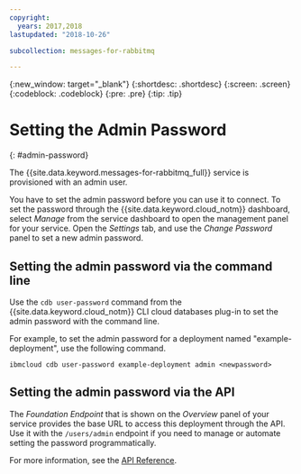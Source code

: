```yaml
---
copyright:
  years: 2017,2018
lastupdated: "2018-10-26"

subcollection: messages-for-rabbitmq

---
```


{:new_window: target="_blank"}
{:shortdesc: .shortdesc}
{:screen: .screen}
{:codeblock: .codeblock}
{:pre: .pre}
{:tip: .tip}

# Setting the Admin Password
{: #admin-password}

The {{site.data.keyword.messages-for-rabbitmq_full}} service is provisioned with an admin user.

You have to set the admin password before you can use it to connect. To set the password through the {{site.data.keyword.cloud_notm}} dashboard, select _Manage_ from the service dashboard to open the management panel for your service. Open the _Settings_ tab, and use the _Change Password_ panel to set a new admin password.

## Setting the admin password via the command line

Use the `cdb user-password` command from the {{site.data.keyword.cloud_notm}} CLI cloud databases plug-in to set the admin password with the command line.

For example, to set the admin password for a deployment named "example-deployment", use the following command.
```
ibmcloud cdb user-password example-deployment admin <newpassword>
```

## Setting the admin password via the API

The _Foundation Endpoint_ that is shown on the _Overview_ panel of your service provides the base URL to access this deployment through the API. Use it with the `/users/admin` endpoint if you need to manage or automate setting the password programmatically.

For more information, see the [API Reference](https://{DomainName}/apidocs/cloud-databases-api#set-database-level-user-s-password).

